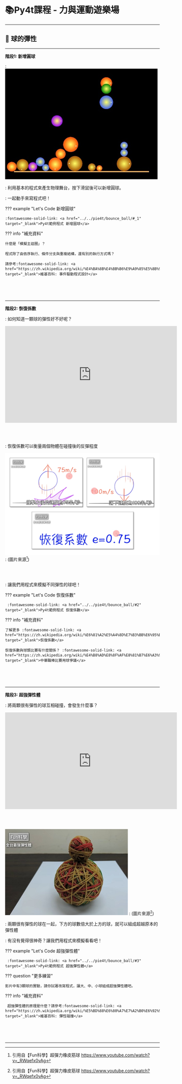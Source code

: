 # 📚Py4t課程 - 力與運動遊樂場

----------------------------

##  📙 球的彈性

----------------------------

**階段1: 新增圓球**

: ![圓球](circle.jpg) 

: 利用基本的程式來產生物理舞台，按下滑鼠後可以新增圓球。

: 一起動手來寫程式吧！

??? example "Let's Code 新增圓球"

    :fontawesome-solid-link: <a href="../../pie4t/bounce_ball/#_1" target="_blank">Py4t範例程式 新增圓球</a>

??? info "補充資料"

    什麼是「模擬主迴圈」？

    程式除了由依序執行、條件分支與重複結構，還有別的執行方式嗎？
    
    請參考:fontawesome-solid-link: <a href="https://zh.wikipedia.org/wiki/%E4%BA%8B%E4%BB%B6%E9%A9%85%E5%8B%95%E7%A8%8B%E5%BC%8F%E8%A8%AD%E8%A8%88" target="_blank">維基百科: 事件驅動程式設計</a>

<br/><br/><br/> 

----------------------------

**階段2: 恢復係數**

: 如何知道一顆球的彈性好不好呢？
 
<iframe width="560" height="315" src="https://www.youtube.com/embed/_RWqefx0vAg?start=95&amp;end=215" frameborder="0" allow="accelerometer; autoplay; encrypted-media; gyroscope; picture-in-picture" allowfullscreen></iframe>

<br/><br/>

: 恢復係數可以衡量兩個物體在碰撞後的反彈程度


![恢復係數](cor_explain.jpg) 
: (圖片來源[^1])

[^1]: 引用自【Fun科學】超彈力橡皮筋球 https://www.youtube.com/watch?v=_RWqefx0vAg 

<br/><br/>

: 讓我們用程式來模擬不同彈性的球吧！

??? example "Let's Code 恢復係數"

     :fontawesome-solid-link: <a href="../../pie4t/bounce_ball/#2" target="_blank">Py4t範例程式 恢復係數</a>

??? info "補充資料"

    了解更多 :fontawesome-solid-link: <a href="https://zh.wikipedia.org/wiki/%E6%81%A2%E5%A4%8D%E7%B3%BB%E6%95%B0" target="_blank">恢復係數</a>

    恢復係數與球類比賽有什麼關係？ :fontawesome-solid-link: <a href="https://zh.wikipedia.org/wiki/%E4%B8%AD%E8%8F%AF%E8%81%B7%E6%A3%92%E6%AF%94%E8%B3%BD%E7%94%A8%E7%90%83%E7%88%AD%E8%AD%B0" target="_blank">中華職棒比賽用球爭議</a>

<br/><br/><br/> 

----------------------------

**階段3: 超強彈性體**

: 將兩顆很有彈性的球互相碰撞，會發生什麼事？

<iframe width="560" height="315" src="https://www.youtube.com/embed/_RWqefx0vAg?start=227&amp;end=414" frameborder="0" allow="accelerometer; autoplay; encrypted-media; gyroscope; picture-in-picture" allowfullscreen></iframe>

<br/><br/>



![超強彈性體](super_bounce.jpg) 
: (圖片來源[^1])

: 兩顆很有彈性的球在一起，下方的球數倍大於上方的球，就可以組成超越原本的彈性體

: 有沒有覺得很神奇？讓我們用程式來模擬看看吧！

??? example "Let's Code 超強彈性體"

     :fontawesome-solid-link: <a href="../../pie4t/bounce_ball/#3" target="_blank">Py4t範例程式 超強彈性體</a>

??? question "更多練習"

    影片中有3顆球的實驗，請你試著改寫程式，讓大、中、小球組成超強彈性體吧。

??? info "補充資料"

     超強彈性體的原理是什麼？請參考:fontawesome-solid-link: <a href="https://zh.wikipedia.org/wiki/%E5%BD%88%E6%80%A7%E7%A2%B0%E6%92%9E" target="_blank">維基百科: 彈性碰撞</a>

<br/><br/><br/> 

----------------------------